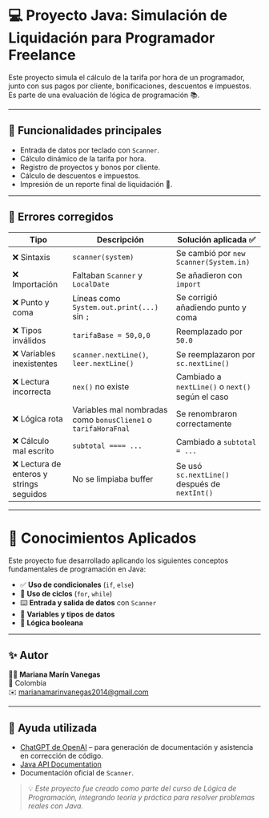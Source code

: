 # 💻 Proyecto Java: Simulación de Liquidación para Programador Freelance

Este proyecto simula el cálculo de la tarifa por hora de un programador, junto con sus pagos por cliente, bonificaciones, descuentos e impuestos. Es parte de una evaluación de lógica de programación 📚.

---

## 🚀 Funcionalidades principales

- Entrada de datos por teclado con `Scanner`.
- Cálculo dinámico de la tarifa por hora.
- Registro de proyectos y bonos por cliente.
- Cálculo de descuentos e impuestos.
- Impresión de un reporte final de liquidación 🧾.

---

## 🐞 Errores corregidos

| Tipo | Descripción | Solución aplicada ✅ |
|------|-------------|----------------------|
| ❌ Sintaxis | `scanner(system)` | Se cambió por `new Scanner(System.in)` |
| ❌ Importación | Faltaban `Scanner` y `LocalDate` | Se añadieron con `import` |
| ❌ Punto y coma | Líneas como `System.out.print(...)` sin `;` | Se corrigió añadiendo punto y coma |
| ❌ Tipos inválidos | `tarifaBase = 50,0,0` | Reemplazado por `50.0` |
| ❌ Variables inexistentes | `scanner.nextLine()`, `leer.nextLine()` | Se reemplazaron por `sc.nextLine()` |
| ❌ Lectura incorrecta | `nex()` no existe | Cambiado a `nextLine()` o `next()` según el caso |
| ❌ Lógica rota | Variables mal nombradas como `bonusCliene1` o `tarifaHoraFnal` | Se renombraron correctamente |
| ❌ Cálculo mal escrito | `subtotal ==== ...` | Cambiado a `subtotal = ...` |
| ❌ Lectura de enteros y strings seguidos | No se limpiaba buffer | Se usó `sc.nextLine()` después de `nextInt()` |

---

# 🧠 Conocimientos Aplicados

Este proyecto fue desarrollado aplicando los siguientes conceptos fundamentales de programación en Java:

- ✅ **Uso de condicionales** (`if`, `else`)
- 🔁 **Uso de ciclos** (`for`, `while`)
- ⌨️ **Entrada y salida de datos** con `Scanner`
- 🧮 **Variables y tipos de datos**
- 🔣 **Lógica booleana**

---

## ✨ Autor

👩‍🎓 **Mariana Marín Vanegas**  
📍 Colombia  
✉️ marianamarinvanegas2014@gmail.com 

---

## 🤖 Ayuda utilizada

- [ChatGPT de OpenAI](https://openai.com/chatgpt) – para generación de documentación y asistencia en corrección de código.
- [Java API Documentation](https://docs.oracle.com/en/java/javase/17/docs/api/index.html)
- Documentación oficial de `Scanner`.

> 💡 *Este proyecto fue creado como parte del curso de Lógica de Programación, integrando teoría y práctica para resolver problemas reales con Java.*

